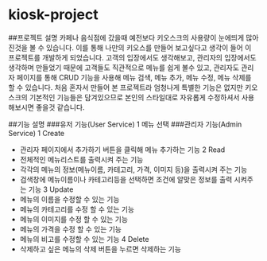 # kiosk-project

##프로젝트 설명
카페나 음식점에 갔을때 예전보다 키오스크의 사용량이 눈에띄게 많아진것을 볼 수 있습니다. 이를 통해 나만의 키오스를 만들어 보고싶다고 생각이 들어 이 프로젝트를 개발하게 되었습니다.
고객의 입장에서도 생각해보고, 관리자의 입장에서도 생각하며 만들었기 때문에 고객들도 직관적으로 메뉴를 쉽게 볼수 있고, 관리자도 관리자 페이지를 통해 CRUD 기능을 사용해 메뉴 검색, 메뉴 추가, 메뉴 수정, 메뉴 삭제를 할 수 있습니다.
처음 혼자서 만들어 본 프로젝트라 엄청나게 특별한 기능은 없지만 키오스크의 기본적인 기능들은 담겨있으므로 본인의 스타일대로 자유롭게 수정하셔서 사용해보시면 좋을것 같습니다.

##기능 설명
###유저 기능(User Service)
1 메뉴 선택
###관리자 기능(Admin Service)
1 Create
  * 관리자 페이지에서 추가하기 버튼을 클릭해 메뉴 추가하는 기능
2 Read
  * 전체적인 메뉴리스트를 출력시켜 주는 기능
  * 각각의 메뉴의 정보(메뉴이름, 카테고리, 가격, 이미지 등)을 출력시켜 주는 기능
  * 검색창에 메뉴이름이나 카테고리등을 선택하면 조건에 알맞은 정보를 출력 시켜주는 기능
3 Update
  * 메뉴의 이름을 수정할 수 있는 기능
  * 메뉴의 카테고리를 수정 할 수 있는 기능
  * 메뉴의 이미지를 수정 할 수 있는 기능
  * 메뉴의 가격을 수정 할 수 있는 기능
  * 메뉴의 비고를 수정할 수 있는 기능
4 Delete
  * 삭제하고 싶은 메뉴의 삭제 버튼을 누르면 삭제하는 기능
